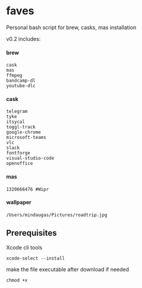 # faves
Personal bash script for brew, casks, mas installation

v0.2 includes:


#### brew
```
cask 
mas 
ffmpeg
bandcamp-dl
youtube-dlc
```
#### cask
```
telegram
tyke
itsycal
toggl-track
google-chrome
microsoft-teams
vlc
slack 
fontforge
visual-studio-code
openoffice
```
#### mas
```
1320666476 #Wipr 
```
#### wallpaper
```
/Users/mindaugas/Pictures/roadtrip.jpg
```

## Prerequisites

Xcode cli tools
```
xcode-select --install
```


make the file executable after download if needed
```
chmod +x
```

